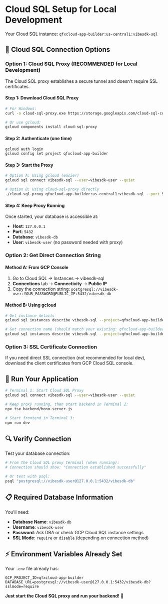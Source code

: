 # Cloud SQL Setup for Local Development

Your Cloud SQL instance: `qfxcloud-app-builder:us-central1:vibesdk-sql`

## 🔧 Cloud SQL Connection Options

### Option 1: Cloud SQL Proxy (RECOMMENDED for Local Development)

The Cloud SQL proxy establishes a secure tunnel and doesn't require SSL certificates.

#### Step 1: Download Cloud SQL Proxy
```bash
# For Windows:
curl -o cloud-sql-proxy.exe https://storage.googleapis.com/cloud-sql-connectors/cloud-sql-proxy/latest/cloud-sql-proxy.exe

# Or use gcloud:
gcloud components install cloud-sql-proxy
```

#### Step 2: Authenticate (one time)
```bash
gcloud auth login
gcloud config set project qfxcloud-app-builder
```

#### Step 3: Start the Proxy
```bash
# Option A: Using gcloud (easier)
gcloud sql connect vibesdk-sql --user=vibesdk-user --quiet

# Option B: Using cloud-sql-proxy directly
./cloud-sql-proxy qfxcloud-app-builder:us-central1:vibesdk-sql --port 5432
```

#### Step 4: Keep Proxy Running
Once started, your database is accessible at:
- **Host**: `127.0.0.1`
- **Port**: `5432`
- **Database**: `vibesdk-db`
- **User**: `vibesdk-user` (no password needed with proxy)

### Option 2: Get Direct Connection String

#### Method A: From GCP Console
1. Go to Cloud SQL → Instances → vibesdk-sql
2. **Connections** tab → **Connectivity** → **Public IP**
3. Copy the connection string: `postgresql://vibesdk-user:YOUR_PASSWORD@PUBLIC_IP:5432/vibesdk-db`

#### Method B: Using gcloud
```bash
# Get instance details
gcloud sql instances describe vibesdk-sql --project=qfxcloud-app-builder

# Get connection name (should match your existing: qfxcloud-app-builder:us-central1:vibesdk-sql)
gcloud sql instances describe vibesdk-sql --project=qfxcloud-app-builder --format="value(connectionName)"
```

### Option 3: SSL Certificate Connection

If you need direct SSL connection (not recommended for local dev), download the client certificates from GCP Cloud SQL console.

## 🚀 Run Your Application

```bash
# Terminal 1: Start Cloud SQL Proxy
gcloud sql connect vibesdk-sql --user=vibesdk-user --quiet

# Keep proxy running, then start backend in Terminal 2:
npx tsx backend/hono-server.js

# Start frontend in Terminal 3:
npm run dev
```

## 🔍 Verify Connection

Test your database connection:
```bash
# From the Cloud SQL proxy terminal (when running):
# Connection should show: "Connection established successfully"

# Or test with psql:
psql "postgresql://vibesdk-user@127.0.0.1:5432/vibesdk-db"
```

## 📋 Required Database Information

You'll need:
- **Database Name**: `vibesdk-db`
- **Username**: `vibesdk-user`
- **Password**: Ask DBA or check GCP Cloud SQL instance settings
- **SSL Mode**: `require` or `disable` (depending on connection method)

## ⚡ Environment Variables Already Set

Your `.env` file already has:
```env
GCP_PROJECT_ID=qfxcloud-app-builder
DATABASE_URL=postgresql://vibesdk-user@127.0.0.1:5432/vibesdk-db?sslmode=require
```

**Just start the Cloud SQL proxy and run your backend!** 🎯
